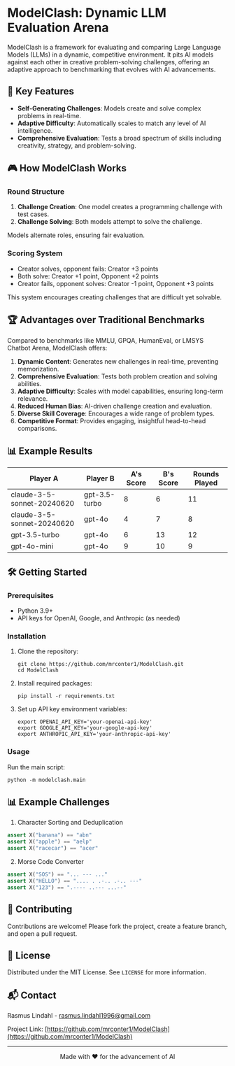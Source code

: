 # ModelClash: Dynamic LLM Evaluation Arena

ModelClash is a framework for evaluating and comparing Large Language Models (LLMs) in a dynamic, competitive environment. It pits AI models against each other in creative problem-solving challenges, offering an adaptive approach to benchmarking that evolves with AI advancements.

## 🚀 Key Features

- **Self-Generating Challenges**: Models create and solve complex problems in real-time.
- **Adaptive Difficulty**: Automatically scales to match any level of AI intelligence.
- **Comprehensive Evaluation**: Tests a broad spectrum of skills including creativity, strategy, and problem-solving.

## 🎮 How ModelClash Works

### Round Structure

1. **Challenge Creation**: One model creates a programming challenge with test cases.
2. **Challenge Solving**: Both models attempt to solve the challenge.

Models alternate roles, ensuring fair evaluation.

### Scoring System

- Creator solves, opponent fails: Creator +3 points
- Both solve: Creator +1 point, Opponent +2 points
- Creator fails, opponent solves: Creator -1 point, Opponent +3 points

This system encourages creating challenges that are difficult yet solvable.

## 🏆 Advantages over Traditional Benchmarks

Compared to benchmarks like MMLU, GPQA, HumanEval, or LMSYS Chatbot Arena, ModelClash offers:

1. **Dynamic Content**: Generates new challenges in real-time, preventing memorization.
2. **Comprehensive Evaluation**: Tests both problem creation and solving abilities.
3. **Adaptive Difficulty**: Scales with model capabilities, ensuring long-term relevance.
4. **Reduced Human Bias**: AI-driven challenge creation and evaluation.
5. **Diverse Skill Coverage**: Encourages a wide range of problem types.
6. **Competitive Format**: Provides engaging, insightful head-to-head comparisons.

## 📊 Example Results

| Player A                   | Player B                   | A's Score | B's Score | Rounds Played |
|----------------------------|----------------------------|-----------|-----------|---------------|
| claude-3-5-sonnet-20240620 | gpt-3.5-turbo              | 8         | 6         | 11            |
| claude-3-5-sonnet-20240620 | gpt-4o                     | 4         | 7         | 8             |
| gpt-3.5-turbo              | gpt-4o                     | 6         | 13        | 12            |
| gpt-4o-mini                | gpt-4o                     | 9         | 10        | 9             |

## 🛠 Getting Started

### Prerequisites

- Python 3.9+
- API keys for OpenAI, Google, and Anthropic (as needed)

### Installation

1. Clone the repository:
   ```
   git clone https://github.com/mrconter1/ModelClash.git
   cd ModelClash
   ```

2. Install required packages:
   ```
   pip install -r requirements.txt
   ```

3. Set up API key environment variables:
   ```
   export OPENAI_API_KEY='your-openai-api-key'
   export GOOGLE_API_KEY='your-google-api-key'
   export ANTHROPIC_API_KEY='your-anthropic-api-key'
   ```

### Usage

Run the main script:

```
python -m modelclash.main
```

## 📊 Example Challenges

1. Character Sorting and Deduplication
```python
assert X("banana") == "abn"
assert X("apple") == "aelp"
assert X("racecar") == "acer"
```

2. Morse Code Converter
```python
assert X("SOS") == "... --- ..."
assert X("HELLO") == ".... . .-.. .-.. ---"
assert X("123") == ".---- ..--- ...--"
```

## 🤝 Contributing

Contributions are welcome! Please fork the project, create a feature branch, and open a pull request.

## 📜 License

Distributed under the MIT License. See `LICENSE` for more information.

## 📬 Contact

Rasmus Lindahl - rasmus.lindahl1996@gmail.com

Project Link: [https://github.com/mrconter1/ModelClash](https://github.com/mrconter1/ModelClash)

---

<p align="center">Made with ❤️ for the advancement of AI</p>